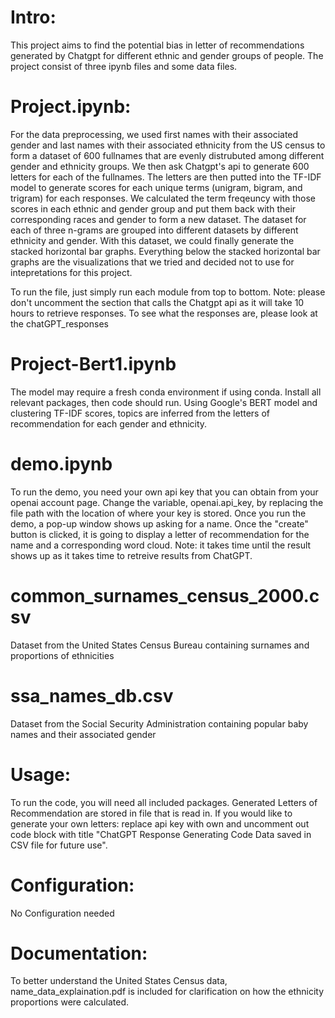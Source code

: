 # Intro: 
This project aims to find the potential bias in letter of recommendations generated by Chatgpt for different ethnic and gender groups of   people. The project consist of three ipynb files and some data files.

# Project.ipynb: 
For the data preprocessing, we used first names with their associated gender and last names with their associated ethnicity from the US   census to form a dataset of 600 fullnames that are evenly distrubuted among different gender and ethnicity groups. We then ask Chatgpt's api to generate 600 letters for each of the fullnames. The letters are then putted into the TF-IDF model to generate scores for each  unique terms (unigram, bigram, and trigram) for each responses. We calculated the term freqeuncy with those scores in each ethnic and gender group and put them back with their corresponding races and gender to form a new dataset. The dataset for each of three n-grams are grouped into different datasets by different ethnicity and gender. With this dataset, we could finally generate the stacked horizontal bar graphs. Everything below the stacked horizontal bar graphs are the visualizations that we tried and decided not to use for intepretations for this project. 

To run the file, just simply run each module from top to bottom. Note: please don't uncomment the section that calls the Chatgpt api as it will take 10 hours to retrieve responses. To see what the responses are, please look at the chatGPT_responses

# Project-Bert1.ipynb
The model may require a fresh conda environment if using conda. Install all relevant packages, then code should run.
Using Google's BERT model and clustering TF-IDF scores, topics are inferred from the letters of recommendation for each gender and ethnicity.

# demo.ipynb
To run the demo, you need your own api key that you can obtain from your openai account page.
Change the variable, openai.api_key, by replacing the file path with the location of where your key is stored.
Once you run the demo, a pop-up window shows up asking for a name. 
Once the "create" button is clicked, it is going to display a letter of recommendation for the name and a corresponding word cloud.
Note: it takes time until the result shows up as it takes time to retreive results from ChatGPT.

# common_surnames_census_2000.csv
Dataset from the United States Census Bureau containing surnames and proportions of ethnicities

# ssa_names_db.csv
Dataset from the Social Security Administration containing popular baby names and their associated gender

# Usage:
To run the code, you will need all included packages. Generated Letters of Recommendation are stored in file that is read in. If you would like to generate your own letters: replace api key with own and uncomment out code block with title "ChatGPT Response Generating Code
Data saved in CSV file for future use".

# Configuration:
No Configuration needed

# Documentation:
To better understand the United States Census data, name_data_explaination.pdf is included for clarification on how the ethnicity proportions were calculated.
